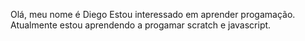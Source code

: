 Olá, meu nome é Diego
Estou interessado em aprender progamação.
Atualmente estou aprendendo a progamar scratch e javascript.
